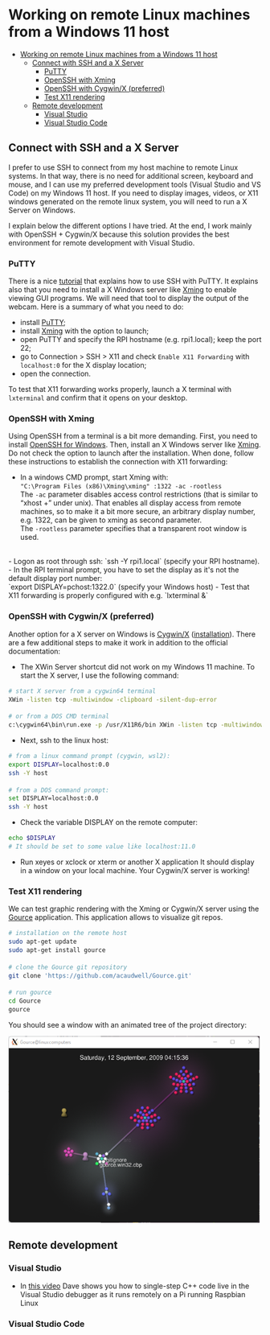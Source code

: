 # Working on remote Linux machines from a Windows 11 host


<!-- @import "[TOC]" {cmd="toc" depthFrom=1 depthTo=6 orderedList=false} -->

<!-- code_chunk_output -->

- [Working on remote Linux machines from a Windows 11 host](#working-on-remote-linux-machines-from-a-windows-11-host)
  - [Connect with SSH and a X Server](#connect-with-ssh-and-a-x-server)
    - [PuTTY](#putty)
    - [OpenSSH with Xming](#openssh-with-xming)
    - [OpenSSH with Cygwin/X (preferred)](#openssh-with-cygwinx-preferred)
    - [Test X11 rendering](#test-x11-rendering)
  - [Remote development](#remote-development)
    - [Visual Studio](#visual-studio)
    - [Visual Studio Code](#visual-studio-code)

<!-- /code_chunk_output -->

## Connect with SSH and a X Server
I prefer to use SSH to connect from my host machine to remote Linux systems. In that way, there is no need for additional screen, keyboard and mouse, and I can use my preferred development tools (Visual Studio and VS Code) on my Windows 11 host. If you need to display images, videos, or X11 windows generated on the remote linux system, you will need to run a X Server on Windows. 

I explain below the different options I have tried. At the end, I work mainly with OpenSSH + Cygwin/X because this solution provides the best environment for remote development with Visual Studio.
 
### PuTTY
There is a nice [tutorial](https://tutorials-raspberrypi.com/raspberry-pi-remote-access-by-using-ssh-and-putty/) that explains how to use SSH with PuTTY. It explains also that you need to install a X Windows server like [Xming](https://sourceforge.net/projects/xming/) to enable viewing GUI programs. We will need that tool to display the output of the webcam. Here is a summary of what you need to do:
- install [PuTTY](https://www.chiark.greenend.org.uk/~sgtatham/putty/latest.html);
- install [Xming](https://sourceforge.net/projects/xming/) with the option to launch;
- open PuTTY and specify the RPI hostname (e.g. rpi1.local); keep the port 22;
- go to Connection > SSH > X11 and check `Enable X11 Forwarding` with `localhost:0` for the X display location;
- open the connection.

To test that X11 forwarding works properly, launch a X terminal with `lxterminal` and confirm that it opens on your desktop. 

### OpenSSH with Xming
Using OpenSSH from a terminal is a bit more demanding. First, you need to install [OpenSSH for Windows](https://www.mls-software.com/opensshd.html). Then, install an X Windows server like [Xming](https://sourceforge.net/projects/xming/). Do not check the option to launch after the installation. When done, follow these instructions to establish the connection with X11 forwarding:
- In a windows CMD prompt, start Xming with:
 <br/>`"C:\Program Files (x86)\Xming\xming" :1322 -ac -rootless`
  <br/>The `-ac` parameter disables access control restrictions (that is similar to “xhost +” under unix). That enables all display access from remote machines, so to make it a bit more secure, an arbitrary display number, e.g. 1322, can be given to xming as second parameter. 
  <br/>The `-rootless` parameter specifies that a transparent root window is used.  
<br/>
- Logon as root through ssh: `ssh -Y rpi1.local` (specify your RPI hostname).
- In the RPI terminal prompt, you have to set the display as it's not the default display port number:<br/> `export DISPLAY=pchost:1322.0` (specify your Windows host)
- Test that X11 forwarding is properly configured with e.g. `lxterminal &`

### OpenSSH with Cygwin/X (preferred)
Another option for a X server on Windows is [Cygwin/X](https://x.cygwin.com/) ([installation](https://x.cygwin.com/docs/ug/setup.html)). There are a few additional steps to make it work in addition to the official documentation:
- The XWin Server shortcut did not work on my Windows 11 machine. To start the X server, I use the following command:
```bash
# start X server from a cygwin64 terminal
XWin -listen tcp -multiwindow -clipboard -silent-dup-error

# or from a DOS CMD terminal
c:\cygwin64\bin\run.exe -p /usr/X11R6/bin XWin -listen tcp -multiwindow -clipboard -silent-dup-error
```
- Next, ssh to the linux host:
```bash
# from a linux command prompt (cygwin, wsl2):
export DISPLAY=localhost:0.0
ssh -Y host

# from a DOS command prompt:
set DISPLAY=localhost:0.0
ssh -Y host
```
- Check the variable DISPLAY on the remote computer:
```bash
echo $DISPLAY
# It should be set to some value like localhost:11.0
```
- Run xeyes or xclock or xterm or another X application It should display in a window on your local machine. Your Cygwin/X server is working! 

### Test X11 rendering
We can test graphic rendering with the Xming or Cygwin/X server using the [Gource](https://gource.io/) application. This application allows to visualize git repos. 
```bash
# installation on the remote host
sudo apt-get update
sudo apt-get install gource

# clone the Gource git repository
git clone 'https://github.com/acaudwell/Gource.git'

# run gource
cd Gource
gource
```
You should see a window with an animated tree of the project directory:

![xwin1](/assets/images/xwin1.png)

## Remote development

### Visual Studio

- In [this video](https://www.youtube.com/watch?v=QAliMv5_DWI) Dave shows you how to single-step C++ code live in the Visual Studio debugger as it runs remotely on a Pi running Raspbian Linux 

### Visual Studio Code